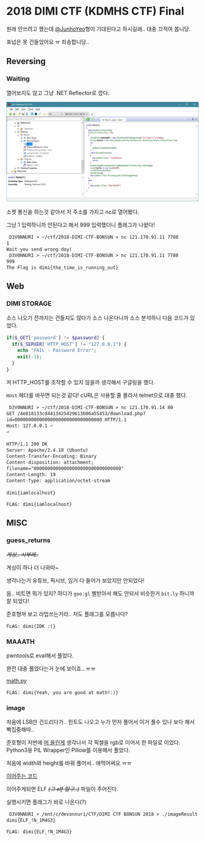 # 2018 DIMI CTF (KDMHS CTF) Final

원래 안쓰려고 했는데 [@JunhoYeo](https://github.com/JunhoYeo)형이 기대된다고 하시길래.. 대충 끄적여 봅니당.

포넙은 못 건들었어요 ㅠ 죄송합니당..

## Reversing
### Waiting

열어보지도 않고 그냥 .NET Reflector로 깠다.

![](img/waiting.png)

소켓 통신을 하는것 같아서 저 주소를 가지고 nc로 열어봤다.

그냥 1 입력하니까 안된다고 해서 999 입력했더니 플래그가 나왔다!

```
 D3V0NNURI > ~/ctf/2018-DIMI-CTF-BONSUN > nc 121.170.91.11 7788
1
Wait you send wrong day!
 D3V0NNURI > ~/ctf/2018-DIMI-CTF-BONSUN > nc 121.170.91.11 7788
999
The Flag is dimi{the_time_is_running_out}
```


## Web
### DIMI STORAGE

소스 나오기 전까지는 건들지도 않다가 소스 나온다니까 소스 분석하니 다음 코드가 있었다.

```php
if($_GET['password'] != $password) {
  if($_SERVER['HTTP_HOST'] != "127.0.0.1") {
    echo "FAIL - Password Error";
    exit(-1);
  }
}
```

저 HTTP_HOST를 조작할 수 있지 않을까 생각해서 구글링을 했다.

`Host` 헤더를 바꾸면 되는것 같다! cURL은 사용할 줄 몰라서 telnet으로 대충 했다.

```
 D3V0NNURI > ~/ctf/2018-DIMI-CTF-BONSUN > nc 121.170.91.14 80
GET /4e818133cd4413425429613b06a55453/download.php?id=00000000000000000000000000000000 HTTP/1.1
Host: 127.0.0.1 ⏎
⏎

HTTP/1.1 200 OK
Server: Apache/2.4.18 (Ubuntu)
Content-Transfer-Encoding: Binary
Content-disposition: attachment; filename="00000000000000000000000000000000"
Content-Length: 19
Content-Type: application/octet-stream

dimi{iamlocalhost}
```

```
FLAG: dimi{iamlocalhost}
```

## MISC
### guess_returns

~~*게싱.. 시부레..*~~

게싱이 하나 더 나와따~

생각나는거 유튜브, 픽시브, 임거 다 들어가 보았지만 안되었다!

음.. 비트면 뭐가 있지? 하다가 `goo.gl` 삘받아서 해도 안되서 비슷한거 `bit.ly` 하니까 잘 되었다!

준호형꺼 보고 라업쓰는거라.. 저도 플래그를 모릅니다?

```
FLAG: dimi{IDK :(}
```

### MAAATH

pwntools로 eval해서 풀었다.

완전 대충 풀었다는거 눈에 보이죠.. ㅠㅠ

[math.py](misc/math.py)

```
FLAG: dimi{Yeah, you are good at math!:)}
```

### image

처음에 LSB만 건드리다가.. 힌트도 나오고 누가 먼저 풀어서 이거 풀수 있나 보다 해서 빡집중해따..

준호형이 저번에 [머 올린게](http://nogadaworks.tistory.com/93) 생각나서 각 픽셀을 rgb로 이어서 한 파일로 이었다. Python3용 PIL Wrapper인 Pillow를 이용해서 풀었다.

처음에 width와 height를 바꿔 풀어서.. 애먹어써요 ㅠㅠ

[이어주는 코드](misc/image.py)

이어주게되면 ELF ~~*(그 elf 말구..)*~~ 파일이 주어진다.

실행시키면 플래그가 바로 나온다(?)

```
 D3V0NNURI > /mnt/c/devonnuri/CTF/DIMI CTF BONSUN 2018 > ./imageResult
dimi{ELF_!N_1M4G3}
```

```
FLAG: dimi{ELF_!N_1M4G3}
```